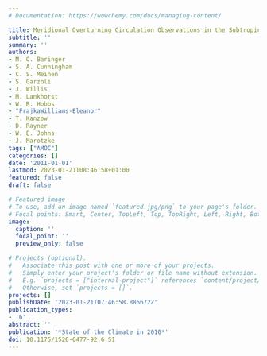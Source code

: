 ```yaml
---
# Documentation: https://wowchemy.com/docs/managing-content/

title: Meridional Overturning Circulation Observations in the Subtropical North Atlantic
subtitle: ''
summary: ''
authors:
- M. O. Baringer
- S. A. Cunningham
- C. S. Meinen
- S. Garzoli
- J. Willis
- M. Lankhorst
- W. R. Hobbs
- "FrajkaWilliams-Eleanor"
- T. Kanzow
- D. Rayner
- W. E. Johns
- J. Marotzke
tags: ["AMOC"]
categories: []
date: '2011-01-01'
lastmod: 2023-01-21T08:46:58+01:00
featured: false
draft: false

# Featured image
# To use, add an image named `featured.jpg/png` to your page's folder.
# Focal points: Smart, Center, TopLeft, Top, TopRight, Left, Right, BottomLeft, Bottom, BottomRight.
image:
  caption: ''
  focal_point: ''
  preview_only: false

# Projects (optional).
#   Associate this post with one or more of your projects.
#   Simply enter your project's folder or file name without extension.
#   E.g. `projects = ["internal-project"]` references `content/project/deep-learning/index.md`.
#   Otherwise, set `projects = []`.
projects: []
publishDate: '2023-01-21T07:46:58.886672Z'
publication_types:
- '6'
abstract: ''
publication: '*State of the Climate in 2010*'
doi: 10.1175/1520-0477-92.6.S1
---
```

